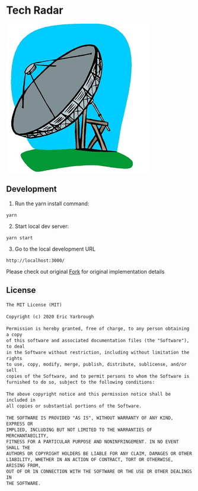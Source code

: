 # Tech Radar

![Tech radar logo](docs/logo.jpg)

## Development

1. Run the yarn install command:

```
yarn 
```

2. Start local dev server:

```
yarn start
```

3. Go to the local development URL
 
```
http://localhost:3000/
```

Please check out original [Fork](https://github.com/zalando/tech-radar) for original implementation details 

## License

```
The MIT License (MIT)

Copyright (c) 2020 Eric Yarbrough

Permission is hereby granted, free of charge, to any person obtaining a copy
of this software and associated documentation files (the "Software"), to deal
in the Software without restriction, including without limitation the rights
to use, copy, modify, merge, publish, distribute, sublicense, and/or sell
copies of the Software, and to permit persons to whom the Software is
furnished to do so, subject to the following conditions:

The above copyright notice and this permission notice shall be included in
all copies or substantial portions of the Software.

THE SOFTWARE IS PROVIDED "AS IS", WITHOUT WARRANTY OF ANY KIND, EXPRESS OR
IMPLIED, INCLUDING BUT NOT LIMITED TO THE WARRANTIES OF MERCHANTABILITY,
FITNESS FOR A PARTICULAR PURPOSE AND NONINFRINGEMENT. IN NO EVENT SHALL THE
AUTHORS OR COPYRIGHT HOLDERS BE LIABLE FOR ANY CLAIM, DAMAGES OR OTHER
LIABILITY, WHETHER IN AN ACTION OF CONTRACT, TORT OR OTHERWISE, ARISING FROM,
OUT OF OR IN CONNECTION WITH THE SOFTWARE OR THE USE OR OTHER DEALINGS IN
THE SOFTWARE.
```
